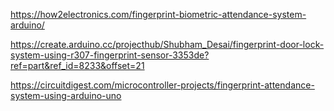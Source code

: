 
https://how2electronics.com/fingerprint-biometric-attendance-system-arduino/

https://create.arduino.cc/projecthub/Shubham_Desai/fingerprint-door-lock-system-using-r307-fingerprint-sensor-3353de?ref=part&ref_id=8233&offset=21

https://circuitdigest.com/microcontroller-projects/fingerprint-attendance-system-using-arduino-uno


